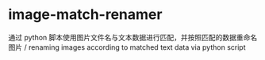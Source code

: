 # image-match-renamer
通过 python 脚本使用图片文件名与文本数据进行匹配，并按照匹配的数据重命名图片 / renaming images according to matched text data via python script

